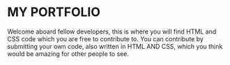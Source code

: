 # MY PORTFOLIO

Welcome aboard fellow developers, this is where you will find HTML and CSS code which you are free to contribute to. You can contribute by submitting your own code, also written in HTML AND CSS, which you think would be amazing for other people to see.
